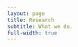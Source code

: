 ```yaml
---
layout: page
title: Research
subtitle: What we do.
full-width: true
---
```


<object data="/assets/Research_07062023_1.pdf" type="application/pdf" width="80%" height="670rem" data="/assets/Research_07062023_1.pdf#zoom=0&scrollbar=0&toolbar=0&navpanes=0" id="pdf_content" style="pointer-events: none;" align="middle">
    <embed src="/assets/Research_07062023_1.pdf#zoom=0&scrollbar=0&toolbar=0&navpanes=0", align="middle">
    </embed>
</object>

<object data="/assets/Research_07062023_2.pdf" type="application/pdf" width="80%" height="670rem" data="/assets/Research_07062023_2.pdf#zoom=0&scrollbar=0&toolbar=0&navpanes=0" id="pdf_content" style="pointer-events: none;" align="middle">
    <embed src="/assets/Research_07062023_2.pdf#zoom=0&scrollbar=0&toolbar=0&navpanes=0" align="middle">
    </embed>
</object>


